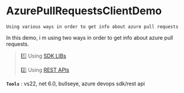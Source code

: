 # AzurePullRequestsClientDemo
```
Using various ways in order to get info about azure pull requests
```

In this demo, i m using two ways in order to get info about azure pull requests.

>
> :one: Using [SDK LIBs](https://docs.microsoft.com/en-us/azure/devops/integrate/concepts/dotnet-client-libraries?view=azure-devops)
>
> :two: Using [REST APIs](https://docs.microsoft.com/en-us/rest/api/azure/devops)
>
>

**`Tools`** : vs22, net 6.0, bullseye, azure devops sdk/rest api
